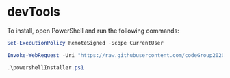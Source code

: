 # devTools

To install, open PowerShell and run the following commands:

```powershell
Set-ExecutionPolicy RemoteSigned -Scope CurrentUser

Invoke-WebRequest -Uri "https://raw.githubusercontent.com/codeGroup2020/devTools/installers/powershellInstaller.ps1" -OutFile "powershellInstaller.ps1"

.\powershellInstaller.ps1
